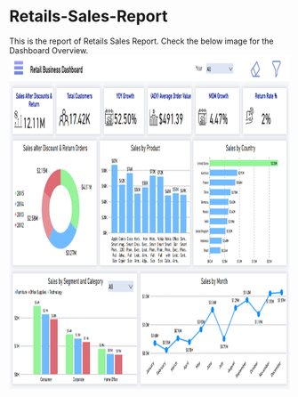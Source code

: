 # Retails-Sales-Report
This is the report of Retails Sales Report.
Check the below image for the Dashboard Overview.
  <img src="Retail Sales Dashboard.png" alt="Retail Sales Overview" width="800" height ="600">
